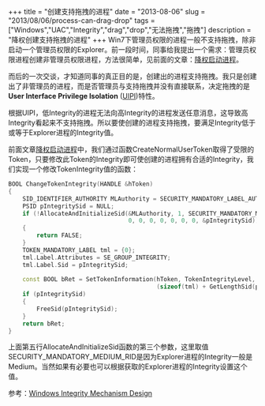 +++
title = "创建支持拖拽的进程"
date = "2013-08-06"
slug = "2013/08/06/process-can-drag-drop"
tags =["Windows","UAC","Integrity","drag","drop","无法拖拽","拖拽"]
description = "降权创建支持拖拽的进程"
+++
Win7下管理员权限的进程一般不支持拖拽，除非启动一个管理员权限的Explorer。前一段时间，同事给我提出一个需求：管理员权限进程创建非管理员权限进程，方法很简单，见前面的文章：[降权启动进程][1]。

而后的一次交谈，才知道同事的真正目的是，创建出的进程支持拖拽。我只是创建出了非管理员的进程，而是否管理员与支持拖拽并没有直接联系，决定拖拽的是**User Interface Privilege Isolation** ([UIPI][2])特性。

根据UIPI，低Integrity的进程无法向高Integrity的进程发送任意消息，这导致高Integrity看起来不支持拖拽。所以要使创建的进程支持拖拽，要满足Integrity低于或等于Explorer进程的Integrity值。

前面文章[降权启动进程][1]中，我们通过函数CreateNormalUserToken取得了受限的Token，只要修改此Token的Integrity即可使创建的进程拥有合适的Integrity，我们实现一个修改TokenIntegrity值的函数：
```cpp
BOOL ChangeTokenIntegrity(HANDLE &hToken) 
{  
    SID_IDENTIFIER_AUTHORITY MLAuthority = SECURITY_MANDATORY_LABEL_AUTHORITY;  
    PSID pIntegritySid = NULL;  
    if (!AllocateAndInitializeSid(&MLAuthority, 1, SECURITY_MANDATORY_MEDIUM_RID, 
                                  0, 0, 0, 0, 0, 0, 0, &pIntegritySid))  
    {   
        return FALSE;  
    }  
    TOKEN_MANDATORY_LABEL tml = {0};  
    tml.Label.Attributes = SE_GROUP_INTEGRITY;  
    tml.Label.Sid = pIntegritySid;
    
    const BOOL bRet = SetTokenInformation(hToken, TokenIntegrityLevel, &tml, 
                                          (sizeof(tml) + GetLengthSid(pIntegritySid)));  
    if (pIntegritySid)  
    {   
        FreeSid(pIntegritySid);  
    }  
    return bRet; 
}
```
上面第五行AllocateAndInitializeSid函数的第三个参数，这里取值SECURITY_MANDATORY_MEDIUM_RID是因为Explorer进程的Integrity一般是Medium。当然如果有必要也可以根据获取的Explorer进程的Integrity设置这个值。

参考：[Windows Integrity Mechanism Design][3]

 [1]:/blog/2013/07/31/de-elevate-start-process/
 [2]:http://en.wikipedia.org/wiki/User_Interface_Privilege_Isolation
 [3]:http://msdn.microsoft.com/en-us/library/bb625963.aspx
